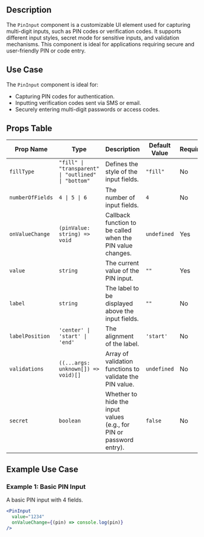 ## Description
The `PinInput` component is a customizable UI element used for capturing multi-digit inputs, such as PIN codes or verification codes. It supports different input styles, secret mode for sensitive inputs, and validation mechanisms. This component is ideal for applications requiring secure and user-friendly PIN or code entry.

## Use Case
The `PinInput` component is ideal for:
- Capturing PIN codes for authentication.
- Inputting verification codes sent via SMS or email.
- Securely entering multi-digit passwords or access codes.

## Props Table

| Prop Name       | Type                                       | Description                                                        | Default Value     | Required |
|-----------------|--------------------------------------------|--------------------------------------------------------------------|-------------------|----------|
| `fillType`      | `"fill" \| "transparent" \| "outlined" \| "bottom"` | Defines the style of the input fields.                              | `"fill"`          | No       |
| `numberOfFields`| `4 \| 5 \| 6`                              | The number of input fields.                                         | `4`               | No       |
| `onValueChange` | `(pinValue: string) => void`               | Callback function to be called when the PIN value changes.          | `undefined`       | Yes      |
| `value`         | `string`                                   | The current value of the PIN input.                                 | `""`              | Yes      |
| `label`         | `string`                                   | The label to be displayed above the input fields.                   | `""`              | No       |
| `labelPosition` | `'center' \| 'start' \| 'end'`             | The alignment of the label.                                         | `'start'`         | No       |
| `validations`   | `((...args: unknown[]) => void)[]`         | Array of validation functions to validate the PIN value.            | `undefined`       | No       |
| `secret`        | `boolean`                                  | Whether to hide the input values (e.g., for PIN or password entry). | `false`           | No       |

## Example Use Case

### Example 1: Basic PIN Input
A basic PIN input with 4 fields.
```jsx
<PinInput
  value="1234"
  onValueChange={(pin) => console.log(pin)}
/>
